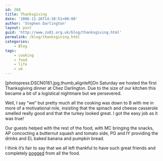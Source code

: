 ```yaml
---
id: 268
title: Thanksgiving
date: '2006-11-26T14:38:51+00:00'
author: 'Stephen Darlington'
layout: post
guid: 'http://www.zx81.org.uk/blog/thanksgiving.html'
permalink: /blog/thanksgiving.html
categories:
    - Blog
tags:
    - cooking
    - food
    - life
    - uk
---
```


\[photopress:DSCN0161.jpg,thumb,alignleft\]On Saturday we hosted the first Thanksgiving dinner at Chez Darlington. Due to the size of our kitchen this became a bit of a logistical nightmare but we persevered.

Well, I say “we” but pretty much all the cooking was down to B with me in more of a motivational role, insisting that the spinach and cheese casserole smelled really good and that the turkey looked great. I got the easy job as it was true!

Our guests helped with the rest of the food, with MC bringing the snacks, AP concocting a butternut squash and tomato side, PG and IY providing the drinks and EL baked banana and pumpkin bread.

I think it’s fair to say that we all left thankful to have such great friends and completely [pogged](http://bcuk.blogspot.com/2006/10/britishisms.html "Another Britishism for B") from all the food.